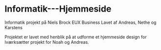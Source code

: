 # Informatik---Hjemmeside

Informatik projekt på Niels Brock EUX Business
Lavet af Andreas, Nethe og Karstens

Projektet er lavet med henblik på at udforme et hjemmeside design for Iværksætter projekt for Noah og Andreas. 
